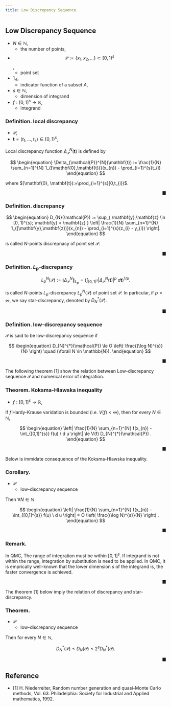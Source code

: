 ```yaml
---
title: Low Discrepancy Sequence
---
```


## Low Discrepancy Sequence

* $N \in \mathbb{N}$,
    * the number of points,
* $$\mathcal{P} := \{x_{1}, x_{2}, \ldots\} \subset [0, 1)^{s}$$,
    * point set
* $1_{A}$,
    * indicator function of a subset $A$,
* $s \in \mathbb{N}$,
    * dimension of integrand
* $f:[0, 1]^{s} \rightarrow \mathbb{R}$,
    * integrand

### Definition. local discrepancy
* $\mathcal{P}$,
* $\mathbf{t}=(t_{1}, \ldots, t_{s}) \in [0, 1)^{s}$,

Local discrepancy function $\Delta_{\mathcal{P}}^{N}(\mathbf{t})$ is defined by

$$
\begin{equation}
    \Delta_{\mathcal{P}}^{N}(\mathbf{t})
    :=
    \frac{1}{N}
    \sum_{n=1}^{N}
    1_{[\mathbf{0},\mathbf{t})}(x_{n})
    -
    \prod_{i=1}^{s}t_{i}
\end{equation}
$$

where $[\mathbf{0}, \mathbf{t}):=\prod_{i=1}^{s}[0,t_{i})$.

<div class="end-of-statement" style="text-align: right">■</div>

### Definition. discrepancy

$$
\begin{equation}
    D_{N}(\mathcal{P})
    :=
    \sup_{
        \mathbf{y},\mathbf{z} \in [0, 1)^{s};
        \mathbf{y} < \mathbf{z}
    }
        \left|
            \frac{1}{N}
            \sum_{n=1}^{N}
                1_{[\mathbf{y},\mathbf{z})}(x_{n}) - \prod_{i=1}^{s}(z_{i} - y_{i})
        \right|.
\end{equation}
$$

is called $N$-points discrepnacy of point set $\mathcal{P}$.

<div class="end-of-statement" style="text-align: right">■</div>

### Definition. $L_{p}$-discrepancy
$$
\begin{equation}
    L_{p}^{N}(\mathcal{P})
    :=
    \|\Delta_{\mathcal{P}}^{N}\|_{L_{p}}
    =
    \left(
        \int_{[0,1]^{s}}
            |
                \Delta_{\mathcal{P}}^{N}(\mathbf{t})
            | ^{p}
        \ d \mathbf{t}
    \right)^{1/p}.
\end{equation}
$$

is called $N$-points $L_{p}$-discrepancy $L_{p}^{N}(\mathcal{P})$ of point set $\mathcal{P}$.
In particular, if $p=\infty$, we say star-discrepancy, denoted by $D_{N}^{*}(\mathcal{P})$.

<div class="end-of-statement" style="text-align: right">■</div>

### Definition. low-discrepancy sequence
$\mathcal{P}$ is said to be low-discrepancy sequence if

$$
\begin{equation}
    D_{N}^{*}(\mathcal{P})
    \le
    O
    \left(
        \frac{(\log N)^{s}}{N}
    \right)
    \quad
    (\forall N \in \mathbb{N}).
\end{equation}
$$

<div class="end-of-statement" style="text-align: right">■</div>

The following theorem [1] show the relation between Low-discrepancy sequence $\mathcal{P}$ and numerical error of integration.

### Theorem. Koksma-Hlawska inequality
* $f:[0, 1]^{s} \rightarrow \mathbb{R}$,

If $f$ Hardy-Krause varidation is bounded (i.e. $V(f) < \infty$),
then for every $N \in \mathbb{N}$,

$$
\begin{equation}
    \left|
        \frac{1}{N}
        \sum_{n=1}^{N}
            f(x_{n})
        -
        \int_{[0,1]^{s}}
            f(u)
        \ d u
    \right|
    \le
    V(f) D_{N}^{*}(\mathcal{P})
    .
\end{equation}
$$

<div class="end-of-statement" style="text-align: right">■</div>

Below is immidate consequence of the Koksma-Hlawska inequality.

### Corollary.
* $\mathcal{P}$
    * low-discrepancy sequence

Then $\forall N \in \mathbb{N}$

$$
\begin{equation}
    \left|
        \frac{1}{N}
        \sum_{n=1}^{N}
            f(x_{n})
        -
        \int_{[0,1]^{s}}
            f(u)
        \ d u
    \right|
    =
    O
    \left(
        \frac{(\log N)^{s}}{N}
    \right)
    .
\end{equation}
$$

<div class="end-of-statement" style="text-align: right">■</div>

### Remark.
In QMC, The range of integration must be within $[0, 1]^{s}$.
If integrand is not within the range, integration by substitution is need to be applied.
In QMC, it is emprically well-known that the lower dimension $s$ of the integrand is, the faster convergence is achieved.

<div class="end-of-statement" style="text-align: right">■</div>

The theorem [1] below imply the relation of discrepancy and star-discrepancy.

### Theorem.
* $\mathcal{P}$
    * low-discrepancy sequence

Then for every $N \in \mathbb{N}$,

$$
\begin{equation}
    D_{N}^{*}(\mathcal{P})
    \le
    D_{N}(\mathcal{P})
    \le
    2^{s}D_{N}^{*}(\mathcal{P})
    .
\end{equation}
$$

<div class="end-of-statement" style="text-align: right">■</div>

## Reference
* [1] H. Niederreiter, Random number generation and quasi-Monte Carlo methods, Vol. 63. Philadelphia: Society for Industrial and Applied mathematics, 1992.
